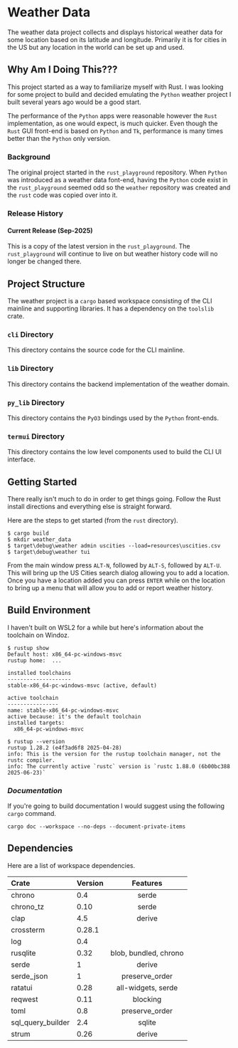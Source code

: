 # Weather Data

The weather data project collects and displays historical weather data for some location
based on its latitude and longitude. Primarily it is for cities in the US but any location
in the world can be set up and used.

## Why Am I Doing This???

This project started as a way to familiarize myself with Rust. I was looking for some project to
build and decided emulating the `Python` weather project I built several years ago would be
a good start.

The performance of the `Python` apps were reasonable however the `Rust` implementation, as one
would expect, is much quicker. Even though the `Rust` GUI front-end is based on `Python`
and `Tk`, performance is many times better than the `Python` only version.

### Background

The original project started in the `rust_playground` repository. When `Python` was introduced 
as a weather data font-end, having the `Python` code exist in the `rust_playground` seemed odd 
so the `weather` repository was created and the `rust` code was copied over into it.

### Release History

#### Current Release (Sep-2025)
This is a copy of the latest version in the `rust_playground`. The `rust_playground` will 
continue to live on but weather history code will no longer be changed there.

## Project Structure

The weather project is a `cargo` based workspace consisting of the CLI mainline and supporting
libraries. It has a dependency on the `toolslib` crate.

### `cli` Directory

This directory contains the source code for the CLI mainline.

### `lib` Directory

This directory contains the backend implementation of the weather domain.

### `py_lib` Directory

This directory contains the `PyO3` bindings used by the `Python` front-ends.

### `termui` Directory

This directory contains the low level components used to build the CLI UI interface.

## Getting Started

There really isn't much to do in order to get things going. Follow the Rust install
directions and everything else is straight forward.

Here are the steps to get started (from the `rust` directory).

```
$ cargo build
$ mkdir weather_data
$ target\debug\weather admin uscities --load=resources\uscities.csv
$ target\debug\weather tui 
```

From the main window press `ALT-N`, followed by `ALT-S`, followed by `ALT-U`. This will bring
up the US Cities search dialog allowing you to add a location. Once you have a location added
you can press `ENTER` while on the location to bring up a menu that will allow you to add
or report weather history.

## Build Environment

I haven't built on WSL2 for a while but here's information about the toolchain on Windoz.

```
$ rustup show
Default host: x86_64-pc-windows-msvc
rustup home:  ...

installed toolchains
--------------------
stable-x86_64-pc-windows-msvc (active, default)

active toolchain
----------------
name: stable-x86_64-pc-windows-msvc
active because: it's the default toolchain
installed targets:
  x86_64-pc-windows-msvc

$ rustup --version
rustup 1.28.2 (e4f3ad6f8 2025-04-28)
info: This is the version for the rustup toolchain manager, not the rustc compiler.
info: The currently active `rustc` version is `rustc 1.88.0 (6b00bc388 2025-06-23)`
```

### *Documentation*

If you're going to build documentation I would suggest using the following `cargo` command.

```
cargo doc --workspace --no-deps --document-private-items
```

## Dependencies

Here are a list of workspace dependencies.

| Crate             | Version |       Features        |
|:------------------|:--------|:---------------------:|
| chrono            | 0.4     |         serde         |
| chrono_tz         | 0.10    |         serde         |
| clap              | 4.5     |        derive         |
| crossterm         | 0.28.1  |                       |
| log               | 0.4     |                       |
| rusqlite          | 0.32    | blob, bundled, chrono |
| serde             | 1       |        derive         | 
| serde_json        | 1       |    preserve_order     |
| ratatui           | 0.28    |  all-widgets, serde   |
| reqwest           | 0.11    |       blocking        |
| toml              | 0.8     |    preserve_order     |
| sql_query_builder | 2.4     |        sqlite         |
| strum             | 0.26    |        derive         |